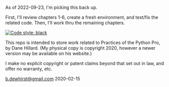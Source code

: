 As of 2022-09-23, I'm picking this back up.

First, I'll review chapters 1-6, create a fresh environment, and test/fix the related code. Then, I'll work thru the remaining chapters.

[![Code style: black](https://img.shields.io/badge/code%20style-black-000000.svg)](https://github.com/psf/black)

This repo is intended to store work related to Practices of the Python Pro, by Dane Hillard.
(My physical copy is copyright 2020, however a newer version may be available on his website.)

I make no explicit copyright or patent claims beyond that set out in law, and offer no
warranty, etc.

b.dewhirst@gmail.com 2020-02-15

